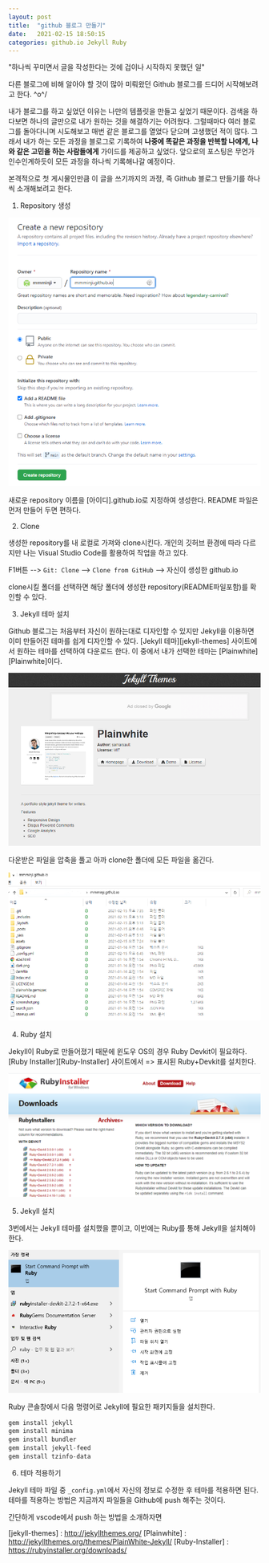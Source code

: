 ```yaml
---
layout: post
title:  "github 블로그 만들기"
date:   2021-02-15 18:50:15
categories: github.io Jekyll Ruby
---
```

"하나씩 꾸미면서 글을 작성한다는 것에 겁이나 시작하지 못했던 일"

다른 블로그에 비해 알아야 할 것이 많아 미뤄왔던 Github 블로그를 드디어 시작해보려고 한다. \^o^/

내가 블로그를 하고 싶었던 이유는 나만의 템플릿을 만들고 싶었기 때문이다. 검색을 하다보면 하나의 글만으로 내가 원하는 것을 해결하기는 어려웠다. 그럴때마다 여러 블로그를 돌아다니며 시도해보고 매번 같은 블로그를 열었다 닫으며 고생했던 적이 많다. 그래서 내가 하는 모든 과정을 블로그로 기록하여 **나중에 똑같은 과정을 반복할 나에게, 나와 같은 고민을 하는 사람들에게** 가이드를 제공하고 싶었다. 앞으로의 포스팅은 무언가 인수인계하듯이 모든 과정을 하나씩 기록해나갈 예정이다.

본격적으로 첫 게시물인만큼 이 글을 쓰기까지의 과정, 즉 Github 블로그 만들기를 하나씩 소개해보려고 한다.


1. Repository 생성

<img src="../assets/post_pics/Create_a_new_repository.PNG">

새로운 repository 이름을 [아이디].github.io로 지정하여 생성한다. README 파일은 먼저 만들어 두면 편하다.


2. Clone

생성한 repository를 내 로컬로 가져와 clone시킨다. 개인의 깃허브 환경에 따라 다르지만 나는 Visual Studio Code를 활용하여 작업을 하고 있다.

F1버튼 --> `Git: Clone` --> `Clone from GitHub` --> 자신이 생성한 github.io 

clone시킬 폴더를 선택하면 해당 폴더에 생성한 repository(README파일포함)를 확인할 수 있다.


3. Jekyll 테마 설치

Github 블로그는 처음부터 자신이 원하는대로 디자인할 수 있지만 Jekyll을 이용하면 이미 만들어진 테마를 쉽게 디자인할 수 있다. [Jekyll 테마][jekyll-themes] 사이트에서 원하는 테마를 선택하여 다운로드 한다. 이 중에서 내가 선택한 테마는 [Plainwhite][Plainwhite]이다. 

<img src="../assets/post_pics/jekyll_themes_plainwhite.PNG">

다운받은 파일을 압축을 풀고 아까 clone한 폴더에 모든 파일을 옮긴다.

<img src="../assets/post_pics/clone_folder.PNG">


4. Ruby 설치

Jekyll이 Ruby로 만들어졌기 때문에 윈도우 OS의 경우 Ruby Devkit이 필요하다. [Ruby Installer][Ruby-Installer] 사이트에서 => 표시된 Ruby+Devkit를 설치한다.

<img src="../assets/post_pics/ruby_installer.PNG">

5. Jekyll 설치

3번에서는 Jekyll 테마를 설치했을 뿐이고, 이번에는 Ruby를 통해 Jekyll을 설치해야 한다.

<img src="../assets/post_pics/command_ruby.PNG">

Ruby 콘솔창에서 다음 명령어로 Jekyll에 필요한 패키지들을 설치한다.

```python
gem install jekyll
gem install minima
gem install bundler
gem install jekyll-feed
gem install tzinfo-data
```

6. 테마 적용하기

Jekyll 테마 파일 중 `_config.yml`에서 자신의 정보로 수정한 후 테마를 적용하면 된다. 테마를 적용하는 방법은 지금까지 파일들을 Github에 push 해주는 것이다.

간단하게 vscode에서 push 하는 방법을 소개하자면 

[jekyll-themes] : http://jekyllthemes.org/
[Plainwhite] : http://jekyllthemes.org/themes/PlainWhite-Jekyll/
[Ruby-Installer] : https://rubyinstaller.org/downloads/



